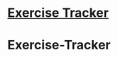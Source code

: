 # [Exercise Tracker](https://www.freecodecamp.org/learn/apis-and-microservices/apis-and-microservices-projects/exercise-tracker)
# Exercise-Tracker
